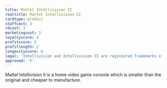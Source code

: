 ```yaml
---
title: Mattel Intellivision II
realtitle: Mattel Intellivision II
cardtype: product
staffcost: 3
rdcost: 3
marketingcost: 3
loyaltyscore: 4
profitscore: 5
profitlength: 2
longevityscore: 6
legal: 'Intellivision and Intellivision II are registered Trademarks of Mattel, Inc.'
approved: 'Y'
---
```


Mattel Intellivision II is a home video game console which is smaller than the original and cheaper to manufacture.
